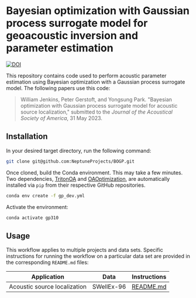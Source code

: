 # Bayesian optimization with Gaussian process surrogate model for geoacoustic inversion and parameter estimation

[![DOI](https://zenodo.org/badge/564585214.svg)](https://zenodo.org/badge/latestdoi/564585214)

This repository contains code used to perform acoustic parameter estimation using Bayesian optimization with a Gaussian process surrogate model. The following papers use this code:

> William Jenkins, Peter Gerstoft, and Yongsung Park. "Bayesian optimization with Gaussian process surrogate model for acoustic source localization," submitted to the *Journal of the Acoustical Society of America*, 31 May 2023.


## Installation

In your desired target directory, run the following command:
```bash
git clone git@github.com:NeptuneProjects/BOGP.git
```

Once cloned, build the Conda environment.
This may take a few minutes.
Two dependencies, [TritonOA](https://github.com/NeptuneProjects/TritonOA) and [OAOptimization](https://github.com/NeptuneProjects/OAOptimization), are automatically installed via `pip` from their respective GitHub repositories.
```bash
conda env create -f gp_dev.yml
```

Activate the environment:
```bash
conda activate gp310
```

## Usage

This workflow applies to multiple projects and data sets. Specific instructions for running the workflow on a particular data set are provided in the corresponding `README.md` files:

| Application | Data | Instructions |
----------|------|--------------|
| Acoustic source localization | SWellEx-96 | [README.md](projects/swellex96_localization/README.md)
